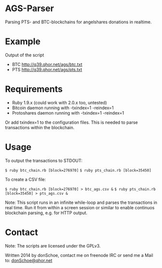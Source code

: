 AGS-Parser
==========

Parsing PTS- and BTC-blockchains for angelshares donations in realtime.


Example
=======

Output of the script

 - BTC http://q39.qhor.net/ags/btc.txt
 - PTS http://q39.qhor.net/ags/pts.txt

Requirements
============

 - Ruby 1.9.x (could work with 2.0.x too, untested)
 - Bitcoin daemon running with -txindex=1 -reindex=1
 - Protoshares daemon running with -txindex=1 -reindex=1

Or add txindex=1 to the configuration files. This is needed to parse
transactions within the blockchain.


Usage
=====

To output the transactions to STDOUT:

`$ ruby btc_chain.rb [block=276970]`
`$ ruby pts_chain.rb [block=35450]`

To create a CSV file:

`$ ruby btc_chain.rb [block=276970] > btc_ags.csv &`
`$ ruby pts_chain.rb [block=35450] > pts_ags.csv &`

Note: This script runs in an infinite while-loop and parses the transactions
in real time. Run it from within a screen session or similar to enable continuos
blockchain parsing, e.g. for HTTP output.


Contact
=======

Note: The scripts are licensed under the GPLv3.

Written 2014 by donSchoe, contact me on freenode IRC or send me a Mail to: donSchoe@qhor.net
